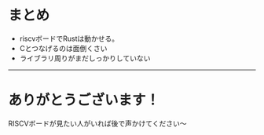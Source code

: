 # まとめ
* riscvボードでRustは動かせる。
* Cとつなげるのは面倒くさい
* ライブラリ周りがまだしっかりしていない

---

# ありがとうございます！
RISCVボードが見たい人がいれば後で声かけてください～